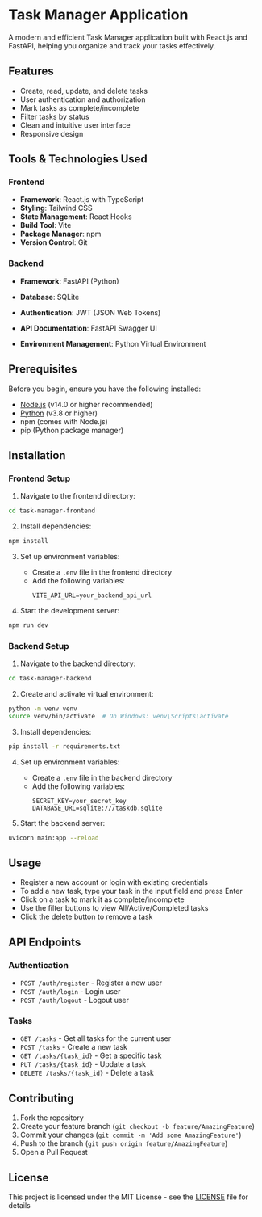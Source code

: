 # Task Manager Application

A modern and efficient Task Manager application built with React.js and FastAPI, helping you organize and track your tasks effectively.

## Features

- Create, read, update, and delete tasks
- User authentication and authorization
- Mark tasks as complete/incomplete
- Filter tasks by status
- Clean and intuitive user interface
- Responsive design

## Tools & Technologies Used

### Frontend
- **Framework**: React.js with TypeScript
- **Styling**: Tailwind CSS
- **State Management**: React Hooks
- **Build Tool**: Vite
- **Package Manager**: npm
- **Version Control**: Git


### Backend
- **Framework**: FastAPI (Python)
- **Database**: SQLite
- **Authentication**: JWT (JSON Web Tokens)
- **API Documentation**: FastAPI Swagger UI

- **Environment Management**: Python Virtual Environment

## Prerequisites

Before you begin, ensure you have the following installed:
- [Node.js](https://nodejs.org/) (v14.0 or higher recommended)
- [Python](https://www.python.org/downloads/) (v3.8 or higher)
- npm (comes with Node.js)
- pip (Python package manager)

## Installation

### Frontend Setup

1. Navigate to the frontend directory:
```bash
cd task-manager-frontend
```

2. Install dependencies:
```bash
npm install
```

3. Set up environment variables:
   - Create a `.env` file in the frontend directory
   - Add the following variables:
     ```
     VITE_API_URL=your_backend_api_url
     ```

4. Start the development server:
```bash
npm run dev
```

### Backend Setup

1. Navigate to the backend directory:
```bash
cd task-manager-backend
```

2. Create and activate virtual environment:
```bash
python -m venv venv
source venv/bin/activate  # On Windows: venv\Scripts\activate
```

3. Install dependencies:
```bash
pip install -r requirements.txt
```

4. Set up environment variables:
   - Create a `.env` file in the backend directory
   - Add the following variables:
     ```
     SECRET_KEY=your_secret_key
     DATABASE_URL=sqlite:///taskdb.sqlite
     ```

5. Start the backend server:
```bash
uvicorn main:app --reload
```

## Usage

- Register a new account or login with existing credentials
- To add a new task, type your task in the input field and press Enter
- Click on a task to mark it as complete/incomplete
- Use the filter buttons to view All/Active/Completed tasks
- Click the delete button to remove a task

## API Endpoints

### Authentication
- `POST /auth/register` - Register a new user
- `POST /auth/login` - Login user
- `POST /auth/logout` - Logout user

### Tasks
- `GET /tasks` - Get all tasks for the current user
- `POST /tasks` - Create a new task
- `GET /tasks/{task_id}` - Get a specific task
- `PUT /tasks/{task_id}` - Update a task
- `DELETE /tasks/{task_id}` - Delete a task

## Contributing

1. Fork the repository
2. Create your feature branch (`git checkout -b feature/AmazingFeature`)
3. Commit your changes (`git commit -m 'Add some AmazingFeature'`)
4. Push to the branch (`git push origin feature/AmazingFeature`)
5. Open a Pull Request

## License

This project is licensed under the MIT License - see the [LICENSE](LICENSE) file for details 